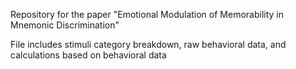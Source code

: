 Repository for the paper "Emotional Modulation of Memorability in Mnemonic Discrimination"

File includes stimuli category breakdown, raw behavioral data, and calculations based on behavioral data

